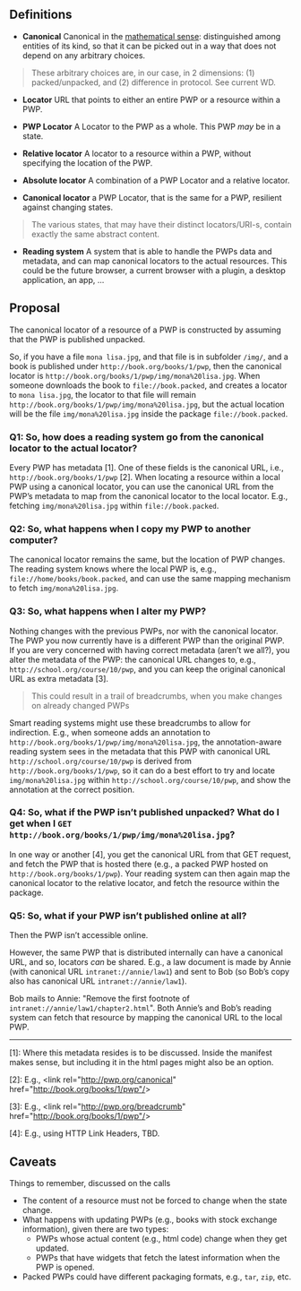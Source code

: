 ## Definitions

* **Canonical**
Canonical in the [mathematical sense](https://en.wiktionary.org/wiki/canonical):
distinguished among entities of its kind,
so that it can be picked out in a way
that does not depend on any arbitrary choices.

> These arbitrary choices are, in our case, in 2 dimensions:
(1) packed/unpacked, and
(2) difference in protocol.
See current WD.

* **Locator**
URL that points to either an entire PWP or a resource within a PWP.

* **PWP Locator**
A Locator to the PWP as a whole. This PWP _may_ be in a state.

* **Relative locator**
A locator to a resource within a PWP, without specifying the location of the PWP.

* **Absolute locator**
A combination of a PWP Locator and a relative locator.

* **Canonical locator**
a PWP Locator, that is the same for a PWP, resilient against changing states.

> The various states, that may have their distinct locators/URI-s,
contain exactly the same abstract content.

* **Reading system**
A system that is able to handle the PWPs data and metadata,
and can map canonical locators to the actual resources.
This could be the future browser, a current browser with a plugin,
a desktop application, an app, ...

## Proposal

The canonical locator of a resource of a PWP is constructed
by assuming that the PWP is published unpacked.

So, if you have a file `mona lisa.jpg`,
and that file is in subfolder `/img/`,
and a book is published under `http://book.org/books/1/pwp`,
then the canonical locator is `http://book.org/books/1/pwp/img/mona%20lisa.jpg`.
When someone downloads the book to `file://book.packed`,
and creates a locator to `mona lisa.jpg`,
the locator to that file will remain `http://book.org/books/1/pwp/img/mona%20lisa.jpg`,
but the actual location will be the file `img/mona%20lisa.jpg`
inside the package `file://book.packed`.

### Q1: So, how does a reading system go from the canonical locator to the actual locator?

Every PWP has metadata [1].
One of these fields is the canonical URL, i.e., `http://book.org/books/1/pwp` [2].
When locating a resource within a local PWP using a canonical locator,
you can use the canonical URL from the PWP’s metadata
to map from the canonical locator to the local locator.
E.g., fetching `img/mona%20lisa.jpg` within `file://book.packed`.

### Q2: So, what happens when I copy my PWP to another computer?

The canonical locator remains the same, but the location of PWP changes.
The reading system knows where the local PWP is, e.g., `file://home/books/book.packed`,
and can use the same mapping mechanism to fetch `img/mona%20lisa.jpg`.

### Q3: So, what happens when I alter my PWP?

Nothing changes with the previous PWPs, nor with the canonical locator.
The PWP you now currently have is a different PWP than the original PWP.
If you are very concerned with having correct metadata (aren’t we all?),
you alter the metadata of the PWP: the canonical URL changes to,
e.g., `http://school.org/course/10/pwp`,
and you can keep the original canonical URL as extra metadata [3].

>This could result in a trail of breadcrumbs,
when you make changes on already changed PWPs

Smart reading systems might use these breadcrumbs to allow for indirection.
E.g., when someone adds an annotation to `http://book.org/books/1/pwp/img/mona%20lisa.jpg`,
the annotation-aware reading system sees in the metadata
that this PWP with canonical URL `http://school.org/course/10/pwp`
is derived from `http://book.org/books/1/pwp`,
so it can do a best effort to try and locate `img/mona%20lisa.jpg`
within `http://school.org/course/10/pwp`,
and show the annotation at the correct position.

### Q4: So, what if the PWP isn’t published unpacked? What do I get when I `GET http://book.org/books/1/pwp/img/mona%20lisa.jpg`?

In one way or another [4], you get the canonical URL from that GET request,
and fetch the PWP that is hosted there
(e.g., a packed PWP hosted on `http://book.org/books/1/pwp`).
Your reading system can then again map the canonical locator to the relative locator,
and fetch the resource within the package.

### Q5: So, what if your PWP isn’t published online at all?

Then the PWP isn’t accessible online.

However, the same PWP that is distributed internally can have a canonical URL,
and so, locators _can_ be shared.
E.g., a law document is made by Annie (with canonical URL `intranet://annie/law1`)
and sent to Bob (so Bob’s copy also has canonical URL `intranet://annie/law1`).

Bob mails to Annie:
"Remove the first footnote of `intranet://annie/law1/chapter2.html`".
Both Annie’s and Bob’s reading system can fetch that resource
by mapping the canonical URL to the local PWP.
______

[1]: Where this metadata resides is to be discussed.
Inside the manifest makes sense, but including it in the html pages
might also be an option.

[2]: E.g., &lt;link rel="http://pwp.org/canonical" href="http://book.org/books/1/pwp"/&gt;

[3]: E.g., &lt;link rel="http://pwp.org/breadcrumb" href="http://book.org/books/1/pwp"/&gt;

[4]: E.g., using HTTP Link Headers, TBD.

## Caveats

Things to remember, discussed on the calls

* The content of a resource must not be forced to change when the state change.
* What happens with updating PWPs (e.g., books with stock exchange information),
  given there are two types:
    * PWPs whose actual content (e.g., html code) change when they get updated.
    * PWPs that have widgets that fetch the latest information when the PWP is opened.
* Packed PWPs could have different packaging formats, e.g., `tar`, `zip`, etc.
